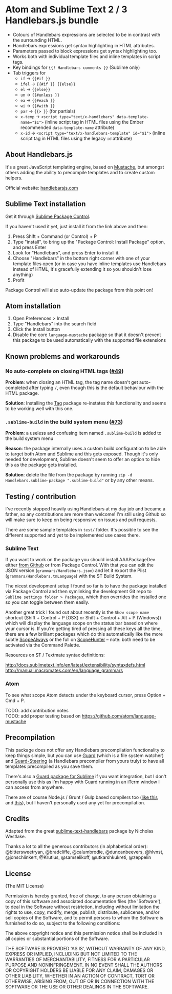 # Atom and Sublime Text 2 / 3 Handlebars.js bundle

- Colours of Handlebars expressions are selected to be in contrast with the surrounding HTML.
- Handlebars expressions get syntax highlighting in HTML attributes.
- Parameters passed to block expressions get syntax highlighting too.
- Works both with individual template files and inline templates in script tags.
- Key bindings for `{{! Handlebars comments }}` (Sublime only)
- Tab triggers for
  - `if` → `{{#if }}`
  - `ifel` → `{{#if }} {{else}}`
  - `el` → `{{else}}`
  - `un` → `{{#unless }}`
  - `ea` → `{{#each }}`
  - `wi` → `{{#with }}`
  - `par` → `{{> }}` (for partials)
  - `x-temp` → `<script type="text/x-handlebars" data-template-name="$1">` (inline script tag in HTML files using the Ember recommended `data-template-name` attribute)
  - `x-id` → `<script type="text/x-handlebars-template" id="$1">` (inline script tag in HTML files using the legacy `id` attribute)

## About Handlebars.js

It's a great JavaScript templating engine, based on [Mustache](http://mustache.github.com/), but amongst others adding the ability to precompile templates and to create custom helpers.

Official website: [handlebarsjs.com](http://handlebarsjs.com/)

## Sublime Text installation

Get it through [Sublime Package Control](http://wbond.net/sublime_packages/package_control).

If you haven't used it yet, just install it from the link above and then:

1. Press Shift + Command (or Control) + P
2. Type "install", to bring up the "Package Control: Install Package" option, and press Enter
3. Look for "Handlebars", and press Enter to install it.
4. Choose "Handlebars" in the bottom right corner with one of your template files open (or in case you have inline templates use Handlebars instead of HTML, it's gracefully extending it so you shouldn't lose anything)
5. Profit

Package Control will also auto-update the package from this point on!

## Atom installation

1. Open Preferences > Install
2. Type "Handlebars" into the search field
3. Click the Install button
4. Disable the core `language-mustache` package so that it doesn't prevent this package to be used automatically with the supported file extensions

## Known problems and workarounds


### No auto-complete on closing HTML tags ([#49](https://github.com/daaain/Handlebars/issues/49))

**Problem**: when closing an HTML tag, the tag name doesn't get auto-completed after typing `/`, even though this is the default behaviour with the HTML package.

**Solution**: Installing the [Tag](https://packagecontrol.io/packages/Tag) package re-instates this functionality and seems to be working well with this one.

### `.sublime-build` in the build system menu ([#73](https://github.com/daaain/Handlebars/issues/73))

**Problem**: a useless and confusing item named `.sublime-build` is added to the build system menu

**Reason**: the package internally uses a custom build configuration to be able to target both Atom and Sublime and this gets exposed. Though it's only needed for development, Sublime doesn't seem to offer an option to hide this as the package gets installed.

**Solution**: delete the file from the package by running `zip -d Handlebars.sublime-package ".sublime-build"` or by any other means.

## Testing / contribution

I've recently stopped heavily using Handlebars at my day job and became a father, so any contributions are more than welcome! I'm still using Github so will make sure to keep on being responsive on issues and pull requests.

There are some sample templates in `test/` folder. It's possible to see the different supported and yet to be implemented use cases there.

### Sublime Text

If you want to work on the package you should install AAAPackageDev either [from Github](https://github.com/SublimeText/AAAPackageDev) or from Package Control. With that you can edit the JSON version (`grammars/Handlebars.json`) and let it export the Plist (`grammars/Handlebars.tmLanguage`) with the ST Build System.

The nicest development setup I found so far is to have the package installed via Package Control and then symlinking the development Git repo to `Sublime settings folder > Packages`, which then overrides the installed one so you can toggle between them easily.

Another great trick I found out about recently is the `Show scope name` shortcut (Shift + Control + P (OSX) or Shift + Control + Alt + P (Windows)) which will display the language scope on the status bar based on where your cursor is. If you're getting tired of pressing all these keys all the time, there are a few brilliant packages which do this automatically like the more subtle [ScopeAlways](https://sublime.wbond.net/packages/ScopeAlways) or the full on [ScopeHunter](https://sublime.wbond.net/packages/ScopeHunter) – note: both need to be activated via the Command Palette.

Resources on ST / Textmate syntax definitions:

http://docs.sublimetext.info/en/latest/extensibility/syntaxdefs.html
http://manual.macromates.com/en/language_grammars

### Atom

To see what scope Atom detects under the keyboard cursor, press Option + Cmd + P.

TODO: add contribution notes  
TODO: add proper testing based on https://github.com/atom/language-mustache

## Precompilation

This package does not offer any Handlebars precompilation functionality to keep things simple, but you can use [Guard](https://github.com/guard/guard) (which is a file system watcher) and [Guard-Steering](https://github.com/guard/guard-steering) (a Handlebars precompiler from yours truly) to have all templates precompiled as you save them.

There's also a [Guard package for Sublime](https://github.com/cyphactor/sublime_guard) if you want integration, but I don't personally use this as I'm happy with Guard running in an iTerm window I can access from anywhere.

There are of course Node.js / Grunt / Gulp based compilers too ([like this](https://npmjs.org/package/grunt-handlebars-js) and [this](https://www.npmjs.com/package/gulp-compile-handlebars)), but I haven't personally used any yet for precompilation.

## Credits

Adapted from the great [sublime-text-handlebars](https://github.com/nrw/sublime-text-handlebars) package by Nicholas Westlake.

Thanks a lot to all the generous contributors (in alphabetical order): @bittersweetryan, @bradcliffe, @calumbrodie, @duncanbeevers, @hlvnst, @jonschlinkert, @Krutius, @samselikoff, @utkarshkukreti, @zeppelin

## License

(The MIT License)

Permission is hereby granted, free of charge, to any person obtaining
a copy of this software and associated documentation files (the
'Software'), to deal in the Software without restriction, including
without limitation the rights to use, copy, modify, merge, publish,
distribute, sublicense, and/or sell copies of the Software, and to
permit persons to whom the Software is furnished to do so, subject to
the following conditions:

The above copyright notice and this permission notice shall be
included in all copies or substantial portions of the Software.

THE SOFTWARE IS PROVIDED 'AS IS', WITHOUT WARRANTY OF ANY KIND,
EXPRESS OR IMPLIED, INCLUDING BUT NOT LIMITED TO THE WARRANTIES OF
MERCHANTABILITY, FITNESS FOR A PARTICULAR PURPOSE AND NONINFRINGEMENT.
IN NO EVENT SHALL THE AUTHORS OR COPYRIGHT HOLDERS BE LIABLE FOR ANY
CLAIM, DAMAGES OR OTHER LIABILITY, WHETHER IN AN ACTION OF CONTRACT,
TORT OR OTHERWISE, ARISING FROM, OUT OF OR IN CONNECTION WITH THE
SOFTWARE OR THE USE OR OTHER DEALINGS IN THE SOFTWARE.
